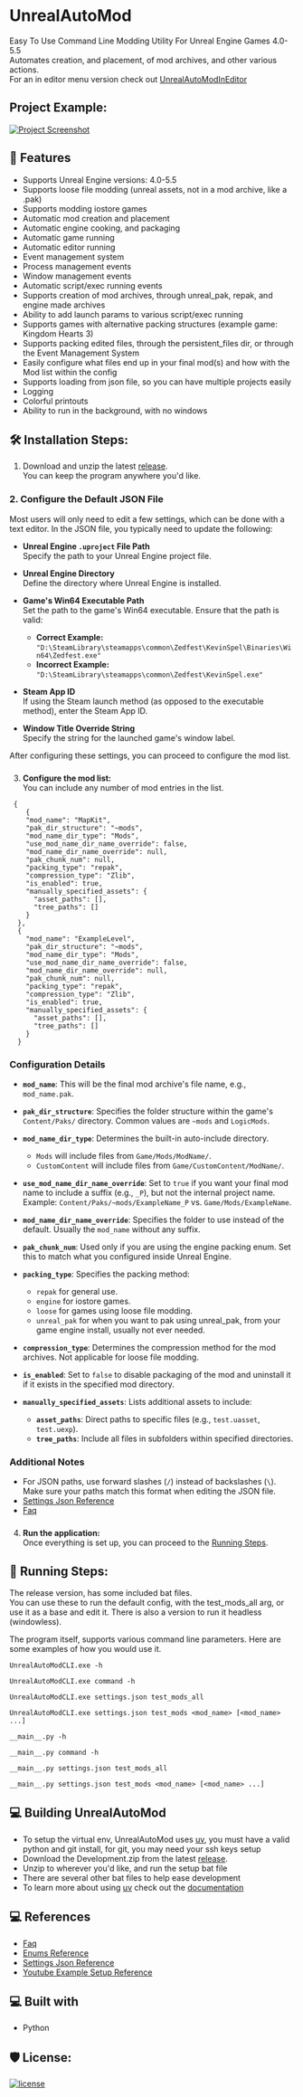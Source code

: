 <h1 id="title" align="left">UnrealAutoMod</h1>

Easy To Use Command Line Modding Utility For Unreal Engine Games 4.0-5.5 <br>
Automates creation, and placement, of mod archives, and other various actions. <br>
For an in editor menu version check out [UnrealAutoModInEditor](https://github.com/Mythical-Github/UnrealAutoModInEditor)

<h2>Project Example:</h2>

[![Project Screenshot](https://github.com/Mythical-Github/UnrealAutoMod/assets/4b65e3a3-ae7f-4881-bea4-e73191594587.png)](https://github.com/user-attachments/assets/76da1afc-9c30-4ec8-b27c-8c072e73f696)


<h2 id="features">💪 Features</h2>

* Supports Unreal Engine versions: 4.0-5.5
* Supports loose file modding (unreal assets, not in a mod archive, like a .pak)
* Supports modding iostore games
* Automatic mod creation and placement
* Automatic engine cooking, and packaging
* Automatic game running
* Automatic editor running
* Event management system
* Process management events
* Window management events
* Automatic script/exec running events
* Supports creation of mod archives, through unreal_pak, repak, and engine made archives
* Ability to add launch params to various script/exec running
* Supports games with alternative packing structures (example game: Kingdom Hearts 3)
* Supports packing edited files, through the persistent_files dir, or through the Event Management System
* Easily configure what files end up in your final mod(s) and how with the Mod list within the config
* Supports loading from json file, so you can have multiple projects easily
* Logging
* Colorful printouts
* Ability to run in the background, with no windows


<h2 id="installation_steps">🛠️ Installation Steps:</h2>

1. Download and unzip the latest [release](https://github.com/Mythical-Github/UnrealAutoMod/releases/latest).\
You can keep the program anywhere you'd like.

### 2. **Configure the Default JSON File**

Most users will only need to edit a few settings, which can be done with a text editor. In the JSON file, you typically need to update the following:

- **Unreal Engine `.uproject` File Path**  
  Specify the path to your Unreal Engine project file.

- **Unreal Engine Directory**  
  Define the directory where Unreal Engine is installed.

- **Game's Win64 Executable Path**  
  Set the path to the game's Win64 executable. Ensure that the path is valid:
  - **Correct Example:**  
    `"D:\SteamLibrary\steamapps\common\Zedfest\KevinSpel\Binaries\Win64\Zedfest.exe"`
  - **Incorrect Example:**  
    `"D:\SteamLibrary\steamapps\common\Zedfest\KevinSpel.exe"`

- **Steam App ID**  
  If using the Steam launch method (as opposed to the executable method), enter the Steam App ID.

- **Window Title Override String**  
  Specify the string for the launched game's window label.

After configuring these settings, you can proceed to configure the mod list.

###
3. **Configure the mod list:**  
   You can include any number of mod entries in the list.
  

  ```
   {
      {
      "mod_name": "MapKit",
      "pak_dir_structure": "~mods",
      "mod_name_dir_type": "Mods",
      "use_mod_name_dir_name_override": false,
      "mod_name_dir_name_override": null,
      "pak_chunk_num": null,
      "packing_type": "repak",
      "compression_type": "Zlib",
      "is_enabled": true,
      "manually_specified_assets": {
        "asset_paths": [],
        "tree_paths": []
      }
    },
    {
      "mod_name": "ExampleLevel",
      "pak_dir_structure": "~mods",
      "mod_name_dir_type": "Mods",
      "use_mod_name_dir_name_override": false,
      "mod_name_dir_name_override": null,
      "pak_chunk_num": null,
      "packing_type": "repak",
      "compression_type": "Zlib",
      "is_enabled": true,
      "manually_specified_assets": {
        "asset_paths": [],
        "tree_paths": []
      }
    }
  ```

### Configuration Details

- **`mod_name`**: This will be the final mod archive's file name, e.g., `mod_name.pak`.

- **`pak_dir_structure`**: Specifies the folder structure within the game's `Content/Paks/` directory. Common values are `~mods` and `LogicMods`.

- **`mod_name_dir_type`**: Determines the built-in auto-include directory.
  - `Mods` will include files from `Game/Mods/ModName/`.
  - `CustomContent` will include files from `Game/CustomContent/ModName/`.

- **`use_mod_name_dir_name_override`**: Set to `true` if you want your final mod name to include a suffix (e.g., `_P`), but not the internal project name. Example: `Content/Paks/~mods/ExampleName_P` vs. `Game/Mods/ExampleName`.

- **`mod_name_dir_name_override`**: Specifies the folder to use instead of the default. Usually the `mod_name` without any suffix.

- **`pak_chunk_num`**: Used only if you are using the engine packing enum. Set this to match what you configured inside Unreal Engine.

- **`packing_type`**: Specifies the packing method:
  - `repak` for general use.
  - `engine` for iostore games.
  - `loose` for games using loose file modding.
  - `unreal_pak` for when you want to pak using unreal_pak, from your game engine install, usually not ever needed.

- **`compression_type`**: Determines the compression method for the mod archives. Not applicable for loose file modding.

- **`is_enabled`**: Set to `false` to disable packaging of the mod and uninstall it if it exists in the specified mod directory.

- **`manually_specified_assets`**: Lists additional assets to include:
  - **`asset_paths`**: Direct paths to specific files (e.g., `test.uasset`, `test.uexp`).
  - **`tree_paths`**: Include all files in subfolders within specified directories.

### Additional Notes

* For JSON paths, use forward slashes (`/`) instead of backslashes (`\`). Make sure your paths match this format when editing the JSON file.
* [Settings Json Reference](https://github.com/Mythical-Github/UnrealAutoMod/blob/main/assets/docs/settings_json.md)
* [Faq](https://github.com/Mythical-Github/UnrealAutoMod/blob/main/assets/docs/faq.md)

###

4. **Run the application:**  
   Once everything is set up, you can proceed to the [Running Steps](#running-steps).

<h2 id="running-steps">🏃 Running Steps:</h2>
The release version, has some included bat files.<br>
You can use these to run the default config, with the test_mods_all arg, or use it as a base and edit it.
There is also a version to run it headless (windowless).

The program itself, supports various command line parameters.
Here are some examples of how you would use it.

```
UnrealAutoModCLI.exe -h
```

```
UnrealAutoModCLI.exe command -h
```

```
UnrealAutoModCLI.exe settings.json test_mods_all
```

```
UnrealAutoModCLI.exe settings.json test_mods <mod_name> [<mod_name> ...]
```

```
__main__.py -h
```

```
__main__.py command -h
```

```
__main__.py settings.json test_mods_all
```

```
__main__.py settings.json test_mods <mod_name> [<mod_name> ...]
```

<h2>💻 Building UnrealAutoMod</h2>

* To setup the virtual env, UnrealAutoMod uses [uv](https://github.com/astral-sh/uv), you must have a valid python and git install, for git, you may need your ssh keys setup
* Download the Development.zip from the latest [release](https://github.com/Mythical-Github/UnrealAutoMod/releases/latest).
* Unzip to wherever you'd like, and run the setup bat file
* There are several other bat files to help ease development
* To learn more about using [uv](https://github.com/astral-sh/uv) check out the [documentation](https://docs.astral.sh/uv/)

<h2>💻 References</h2>

* [Faq](https://github.com/Mythical-Github/UnrealAutoMod/blob/main/assets/docs/faq.md)
* [Enums Reference](https://github.com/Mythical-Github/UnrealAutoMod/blob/main/assets/docs/enums.md)
* [Settings Json Reference](https://github.com/Mythical-Github/UnrealAutoMod/blob/main/assets/docs/settings_json.md)
* [Youtube Example Setup Reference](https://www.youtube.com/watch?v=6MUkUFhumo8)

<h2>💻 Built with</h2>

* Python

<h2>🛡️ License:</h2>

[![license](https://www.gnu.org/graphics/gplv3-with-text-136x68.png)](LICENSE)


